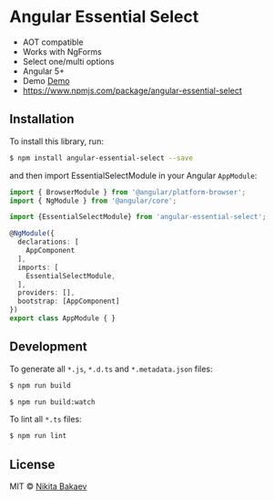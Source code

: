 # Angular Essential Select

 - AOT compatible
 - Works with NgForms
 - Select one/multi options
 - Angular 5+
 - Demo [Demo](https://nbakaev.com/demo/tech/essential-select/#/demo_all)
 - https://www.npmjs.com/package/angular-essential-select

## Installation

To install this library, run:

```bash
$ npm install angular-essential-select --save
```

and then import EssentialSelectModule in your Angular `AppModule`:

```typescript
import { BrowserModule } from '@angular/platform-browser';
import { NgModule } from '@angular/core';

import {EssentialSelectModule} from 'angular-essential-select';

@NgModule({
  declarations: [
    AppComponent
  ],
  imports: [
    EssentialSelectModule,
  ],
  providers: [],
  bootstrap: [AppComponent]
})
export class AppModule { }
```


## Development

To generate all `*.js`, `*.d.ts` and `*.metadata.json` files:

```bash
$ npm run build
```

```bash
$ npm run build:watch
```

To lint all `*.ts` files:

```bash
$ npm run lint
```

## License

MIT © [Nikita Bakaev](mailto:ya@nbakaev.ru)
